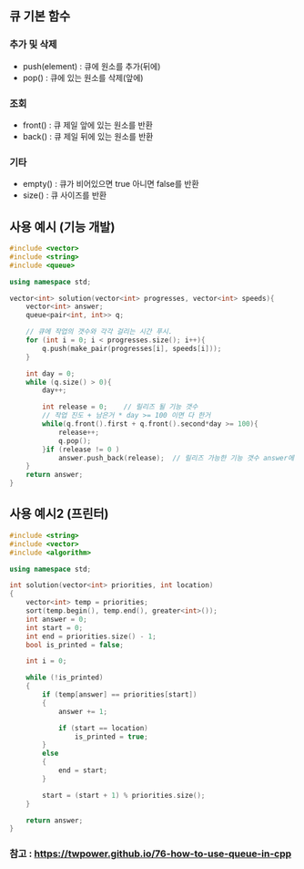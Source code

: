 ## 큐 기본 함수
### 추가 및 삭제
<ul>
    <li> push(element) : 큐에 원소를 추가(뒤에)
    <li> pop() : 큐에 있는 원소를 삭제(앞에)
</ul>

### 조회
<ul>
    <li>front() : 큐 제일 앞에 있는 원소를 반환
    <li>back() : 큐 제일 뒤에 있는 원소를 반환
</ul>

### 기타
<ul>
    <li>empty() : 큐가 비어있으면 true 아니면 false를 반환
    <li>size() : 큐 사이즈를 반환
</ul>

## 사용 예시 (기능 개발)
~~~cpp
#include <vector>
#include <string>
#include <queue>

using namespace std;

vector<int> solution(vector<int> progresses, vector<int> speeds){
    vector<int> answer;
    queue<pair<int, int>> q;

    // 큐에 작업의 갯수와 각각 걸리는 시간 푸시.
    for (int i = 0; i < progresses.size(); i++){
        q.push(make_pair(progresses[i], speeds[i]));
    }

    int day = 0;
    while (q.size() > 0){
        day++;

        int release = 0;    // 릴리즈 될 기능 갯수
        // 작업 진도 + 남은거 * day >= 100 이면 다 한거
        while(q.front().first + q.front().second*day >= 100){
            release++;
            q.pop();
        }if (release != 0 )
            answer.push_back(release);  // 릴리즈 가능한 기능 갯수 answer에 푸시.
    }
    return answer;
}

~~~

## 사용 예시2 (프린터)
~~~cpp
#include <string>
#include <vector>
#include <algorithm>

using namespace std;

int solution(vector<int> priorities, int location) 
{
    vector<int> temp = priorities;
    sort(temp.begin(), temp.end(), greater<int>());
    int answer = 0;
    int start = 0;
    int end = priorities.size() - 1;
    bool is_printed = false;

    int i = 0;

    while (!is_printed)
    {
        if (temp[answer] == priorities[start])
        {
            answer += 1;

            if (start == location)
                is_printed = true;
        }
        else
        {
            end = start;
        }

        start = (start + 1) % priorities.size();
    }

    return answer;
}
~~~

### 참고 : https://twpower.github.io/76-how-to-use-queue-in-cpp
